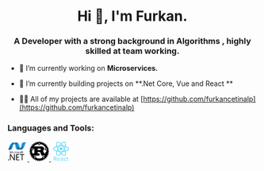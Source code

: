 <h1 align="center">Hi 👋, I'm Furkan.</h1>
<h3 align="center">A Developer with a strong background in Algorithms , highly skilled at team working.</h3>

- 🔭 I’m currently working on **Microservices.**

- 🌱 I’m currently building projects on **.Net Core, Vue and React **

- 👨‍💻 All of my projects are available at [https://github.com/furkancetinalp](https://github.com/furkancetinalp)


<p align="left">
</p>

<h3 align="left">Languages and Tools:</h3>

<p  </a> <a href="https://dotnet.microsoft.com/" target="_blank" rel="noreferrer"> <img src="https://raw.githubusercontent.com/devicons/devicon/master/icons/dot-net/dot-net-original-wordmark.svg" alt="dotnet" width="40" height="40"/> </a> <a href="https://www.rust-lang.org" target="_blank" rel="noreferrer"> <img src="https://raw.githubusercontent.com/devicons/devicon/6910f0503efdd315c8f9b858234310c06e04d9c0/icons/rust/rust-original.svg" alt="rust" width="40" height="40"/> </a>  <a href="https://reactjs.org/" target="_blank" rel="noreferrer"> <img src="https://raw.githubusercontent.com/devicons/devicon/master/icons/react/react-original-wordmark.svg" alt="react" width="40" height="40"/> </a>   </p>
